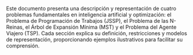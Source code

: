 Este documento presenta una descripción y representación de cuatro problemas fundamentales en inteligencia artificial y optimización: el Problema de Programación de Trabajos (JSSP), el Problema de las N-Reinas, el Árbol de Expansión Mínima (MST) y el Problema del Agente Viajero (TSP). Cada sección explica su definición, restricciones y modelos de representación, proporcionando ejemplos ilustrativos para facilitar su comprensión.
